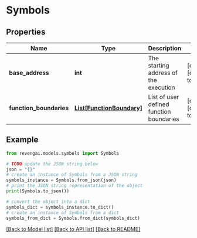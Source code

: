 # Symbols


## Properties

Name | Type | Description | Notes
------------ | ------------- | ------------- | -------------
**base_address** | **int** | The starting address of the execution | [optional] [default to 0]
**function_boundaries** | [**List[FunctionBoundary]**](FunctionBoundary.md) | List of user defined function boundaries | [optional] [default to []]

## Example

```python
from revengai.models.symbols import Symbols

# TODO update the JSON string below
json = "{}"
# create an instance of Symbols from a JSON string
symbols_instance = Symbols.from_json(json)
# print the JSON string representation of the object
print(Symbols.to_json())

# convert the object into a dict
symbols_dict = symbols_instance.to_dict()
# create an instance of Symbols from a dict
symbols_from_dict = Symbols.from_dict(symbols_dict)
```
[[Back to Model list]](../README.md#documentation-for-models) [[Back to API list]](../README.md#documentation-for-api-endpoints) [[Back to README]](../README.md)


